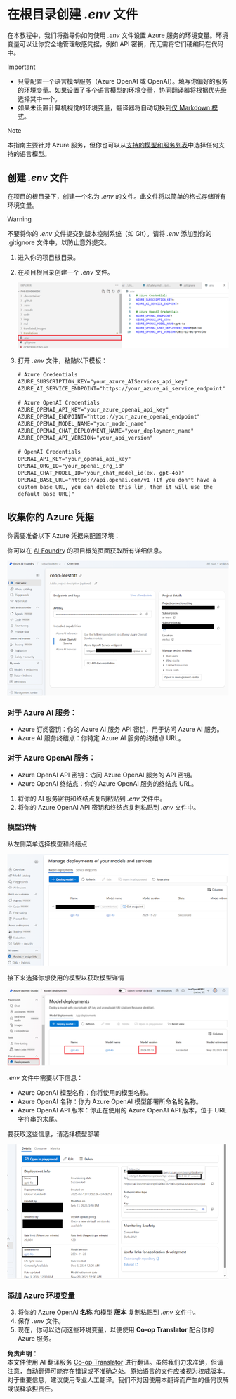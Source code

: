 <!--
CO_OP_TRANSLATOR_METADATA:
{
  "original_hash": "53c99ea0ead7a3500149d4bb96be5811",
  "translation_date": "2025-05-06T17:53:49+00:00",
  "source_file": "getting_started/command-line-guide/create-env-file.md",
  "language_code": "zh"
}
-->
# 在根目录创建 *.env* 文件

在本教程中，我们将指导你如何使用 *.env* 文件设置 Azure 服务的环境变量。环境变量可以让你安全地管理敏感凭据，例如 API 密钥，而无需将它们硬编码在代码中。

> [!IMPORTANT]
> - 只需配置一个语言模型服务（Azure OpenAI 或 OpenAI）。填写你偏好的服务的环境变量。如果设置了多个语言模型的环境变量，协同翻译器将根据优先级选择其中一个。
> - 如果未设置计算机视觉的环境变量，翻译器将自动切换到[仅 Markdown 模式](./markdown-only-mode.md)。

> [!NOTE]
> 本指南主要针对 Azure 服务，但你也可以从[支持的模型和服务列表](../README.md#-supported-models-and-services)中选择任何支持的语言模型。

## 创建 *.env* 文件

在项目的根目录下，创建一个名为 *.env* 的文件。此文件将以简单的格式存储所有环境变量。

> [!WARNING]
> 不要将你的 *.env* 文件提交到版本控制系统（如 Git）。请将 *.env* 添加到你的 .gitignore 文件中，以防止意外提交。

1. 进入你的项目根目录。

1. 在项目根目录创建一个 *.env* 文件。

    ![创建 *.env* 文件](../../../../imgs/create-env.png)

1. 打开 *.env* 文件，粘贴以下模板：

    ```plaintext
    # Azure Credentials
    AZURE_SUBSCRIPTION_KEY="your_azure_AIServices_api_key"
    AZURE_AI_SERVICE_ENDPOINT="https://your_azure_ai_service_endpoint"

    # Azure OpenAI Credentials
    AZURE_OPENAI_API_KEY="your_azure_openai_api_key"
    AZURE_OPENAI_ENDPOINT="https://your_azure_openai_endpoint"
    AZURE_OPENAI_MODEL_NAME="your_model_name"
    AZURE_OPENAI_CHAT_DEPLOYMENT_NAME="your_deployment_name"
    AZURE_OPENAI_API_VERSION="your_api_version"

    # OpenAI Credentials
    OPENAI_API_KEY="your_openai_api_key"
    OPENAI_ORG_ID="your_openai_org_id"
    OPENAI_CHAT_MODEL_ID="your_chat_model_id(ex. gpt-4o)"
    OPENAI_BASE_URL="https://api.openai.com/v1 (If you don't have a custom base URL, you can delete this lin, then it will use the default base URL)"
    ```

## 收集你的 Azure 凭据

你需要准备以下 Azure 凭据来配置环境：

你可以在 [AI Foundry](https://ai.azure.com/build/overview) 的项目概览页面获取所有详细信息。

![Foundry-overview](../../../../imgs/foundry-overview.png)

### 对于 Azure AI 服务：

- Azure 订阅密钥：你的 Azure AI 服务 API 密钥，用于访问 Azure AI 服务。
- Azure AI 服务终结点：你特定 Azure AI 服务的终结点 URL。

### 对于 Azure OpenAI 服务：

- Azure OpenAI API 密钥：访问 Azure OpenAI 服务的 API 密钥。
- Azure OpenAI 终结点：你的 Azure OpenAI 服务的终结点 URL。

1. 将你的 AI 服务密钥和终结点复制粘贴到 *.env* 文件中。
2. 将你的 Azure OpenAI API 密钥和终结点复制粘贴到 *.env* 文件中。

### 模型详情

从左侧菜单选择模型和终结点

![FoundryModels](../../../../imgs/gpt-models.png)

接下来选择你想使用的模型以获取模型详情

![ModelDetails](../../../../imgs/model-deployment-name.png)

*.env* 文件中需要以下信息：

- Azure OpenAI 模型名称：你将使用的模型名称。
- Azure OpenAI 名称：你为 Azure OpenAI 模型部署所命名的名称。
- Azure OpenAI API 版本：你正在使用的 Azure OpenAI API 版本，位于 URL 字符串的末尾。

要获取这些信息，请选择模型部署

![FoundryModelinfo](../../../../imgs/foundry-model-info.png)

### 添加 Azure 环境变量

3. 将你的 Azure OpenAI **名称** 和模型 **版本** 复制粘贴到 *.env* 文件中。
4. 保存 *.env* 文件。
5. 现在，你可以访问这些环境变量，以便使用 **Co-op Translator** 配合你的 Azure 服务。

**免责声明**：  
本文件使用 AI 翻译服务 [Co-op Translator](https://github.com/Azure/co-op-translator) 进行翻译。虽然我们力求准确，但请注意，自动翻译可能存在错误或不准确之处。原始语言的文件应被视为权威版本。对于重要信息，建议使用专业人工翻译。我们不对因使用本翻译而产生的任何误解或误释承担责任。